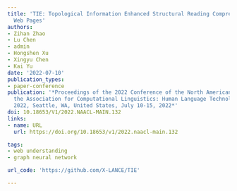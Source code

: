 ```yaml
---
title: 'TIE: Topological Information Enhanced Structural Reading Comprehension on
  Web Pages'
authors:
- Zihan Zhao
- Lu Chen
- admin
- Hongshen Xu
- Xingyu Chen
- Kai Yu
date: '2022-07-10'
publication_types:
- paper-conference
publication: '*Proceedings of the 2022 Conference of the North American Chapter of
  the Association for Computational Linguistics: Human Language Technologies, NAACL
  2022, Seattle, WA, United States, July 10-15, 2022*'
doi: 10.18653/V1/2022.NAACL-MAIN.132
links:
- name: URL
  url: https://doi.org/10.18653/v1/2022.naacl-main.132

tags:
- web understanding
- graph neural network

url_code: 'https://github.com/X-LANCE/TIE'

---
```

